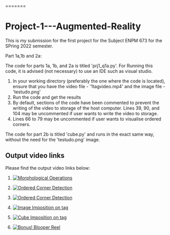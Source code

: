=======
# Project-1---Augmented-Reality

This is my submission for the first project for the Subject ENPM 673 for the SPring 2022 semester.

Part 1a,1b and 2a:

The code for parts 1a, 1b, and 2a is titled 'prj1_q1a.py'. For Running this code, it is advised (not necessary) to use an IDE such as visual studio.

1. In your working directory (preferably the one where the code is located), ensure that you have the video file - '1tagvideo.mp4' and the image file - 'testudo.png'
2. Run the code and get the results
3. By default, sections of the code have been commented to prevent the writing of the video to storage of the host computer. Lines 39, 90, and 104 may be uncommented if user wants to write the video to storage.
4. Lines 66 to 79 may be uncommented if user wants to visualise ordered corners.

The code for part 2b is titled 'cube.py' and runs in the exact same way, without the need for the 'testudo.png' image.


## Output video links

Please find the output video links below:

1. [![Morphological Operations](https://img.youtube.com/vi/K2lSg51COJ0/0.jpg)](https://youtu.be/K2lSg51COJ0)

2. [![Ordered Corner Detection](https://img.youtube.com/vivW_rvp5WV1s/0.jpg)](https://youtu.be/vW_rvp5WV1s)

3. [![Ordered Corner Detection](https://img.youtube.com/vivW_rvp5WV1s/0.jpg)](https://youtu.be/vW_rvp5WV1s)

3. [![Image Imposition on tag](https://img.youtube.com/vi/-3TvXzFVbGk/0.jpg)](https://youtu.be/-3TvXzFVbGk)

4. [![Cube Imposition on tag](https://img.youtube.com/vi/iCmC9NynMJg/0.jpg)](https://youtu.be/iCmC9NynMJg)

5. [![Bonus! Blooper Reel](https://img.youtube.com/vi/cD1I4kXAkUM/0.jpg)](https://youtu.be/cD1I4kXAkUM)
